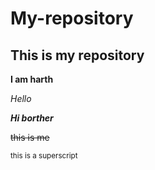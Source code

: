 # My-repository
## This is my repository


**I am harth**

*Hello*

***Hi borther*** 

~~this is me~~

<sup>this is a superscript</sup>


